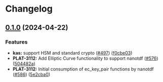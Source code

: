 # Changelog

## [0.1.0](https://github.com/opentdf/platform/compare/lib/ocrypto-v0.1.0...lib/ocrypto/v0.1.0) (2024-04-22)


### Features

* **kas:** support HSM and standard crypto ([#497](https://github.com/opentdf/platform/issues/497)) ([f0cbe03](https://github.com/opentdf/platform/commit/f0cbe03b2c935ab141a3f296558f2d26a016fdc5))
* **PLAT-3112:** Add Elliptic Curve functionality to support nanotdf ([#576](https://github.com/opentdf/platform/issues/576)) ([504482a](https://github.com/opentdf/platform/commit/504482af216e0d91586e92e79554da9b7ffe6571))
* **PLAT-3112:** Initial consumption of ec_key_pair functions by nanotdf ([#586](https://github.com/opentdf/platform/issues/586)) ([5e2cba0](https://github.com/opentdf/platform/commit/5e2cba0a6a44bda440cf624f2131a9439d31f997))
